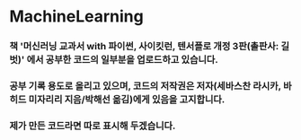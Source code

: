 # MachineLearning
### 책 '머신러닝 교과서 with 파이썬, 사이킷런, 텐서플로 개정 3판(촐판사: 길벗)' 에서 공부한 코드의 일부분을 업로드하고 있습니다.   
### 공부 기록 용도로 올리고 있으며, 코드의 저작권은 저자(세바스찬 라시카, 바히드 미자리리 지음/박해선 옮김)에게 있음을 고지합니다.   
### 제가 만든 코드라면 따로 표시해 두겠습니다.   
